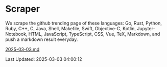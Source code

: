 # Scraper

We scrape the github trending page of these languages: Go, Rust, Python, Ruby, C++, C, Java, Shell, Makefile, Swift, Objective-C, Kotlin, Jupyter-Notebook, HTML, JavaScript, TypeScript, CSS, Vue, TeX, Markdown, and push a markdown result everyday.

[2025-03-03.md](https://github.com/yangwenmai/github-trending-backup/blob/master/2025-03-03.md)

Last Updated: 2025-03-03 04:00:12